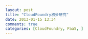 ```yaml
---
layout: post
title: "CloudFoundry初步研究"
date: 2013-01-15 13:34
comments: true
categories: [CloudFoundry, PaaS, ]
---
```


